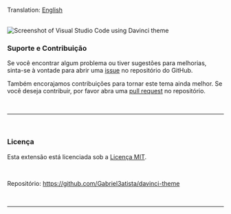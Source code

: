 Translation: [English](./README.md)

<br>

<img src="imgs/README-PT-BR.png" alt="Screenshot of Visual Studio Code using Davinci theme" />

<br>

### Suporte e Contribuição

Se você encontrar algum problema ou tiver sugestões para melhorias, sinta-se à vontade para abrir uma [issue](https://github.com/Gabriel3atista/davinci-theme/issues) no repositório do GitHub.

Também encorajamos contribuições para tornar este tema ainda melhor. Se você deseja contribuir, por favor abra uma [pull request](https://github.com/Gabriel3atista/davinci-theme/pulls) no repositório.

<br>

---

<br>

### Licença

Esta extensão está licenciada sob a [Licença MIT](https://opensource.org/licenses/MIT).

<br>

Repositório: https://github.com/Gabriel3atista/davinci-theme

<br>

---